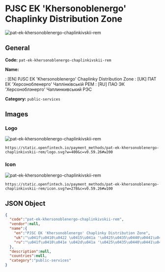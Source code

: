 
# PJSC EK 'Khersonoblenergo' Chaplinky Distribution Zone 
![pat-ek-khersonoblenergo-chaplinkivskii-rem](https://static.openfintech.io/payment_methods/pat-ek-khersonoblenergo-chaplinkivskii-rem/logo.svg?w=400&c=v0.59.26#w200)  

## General 
**Code:** `pat-ek-khersonoblenergo-chaplinkivskii-rem` 
 
**Name:** 
 
:	[EN] PJSC EK 'Khersonoblenergo' Chaplinky Distribution Zone 
:	[UK] ПАТ ЕК 'Херсонобленерго' Чаплінківській РЕМ 
:	[RU] ПАО ЭК 'Херсоноблэнерго' Чаплинкивський РЭС 
 
**Category:** `public-services` 
 

## Images 

### Logo 
![pat-ek-khersonoblenergo-chaplinkivskii-rem](https://static.openfintech.io/payment_methods/pat-ek-khersonoblenergo-chaplinkivskii-rem/logo.svg?w=400&c=v0.59.26#w200)  

```
https://static.openfintech.io/payment_methods/pat-ek-khersonoblenergo-chaplinkivskii-rem/logo.svg?w=400&c=v0.59.26#w200
```  

### Icon 
![pat-ek-khersonoblenergo-chaplinkivskii-rem](https://static.openfintech.io/payment_methods/pat-ek-khersonoblenergo-chaplinkivskii-rem/icon.svg?w=278&c=v0.59.26#w100)  

```
https://static.openfintech.io/payment_methods/pat-ek-khersonoblenergo-chaplinkivskii-rem/icon.svg?w=278&c=v0.59.26#w100
```  

## JSON Object 

```json
{
  "code":"pat-ek-khersonoblenergo-chaplinkivskii-rem",
  "vendor":null,
  "name":{
    "en":"PJSC EK 'Khersonoblenergo' Chaplinky Distribution Zone",
    "uk":"\u041f\u0410\u0422 \u0415\u041a '\u0425\u0435\u0440\u0441\u043e\u043d\u043e\u0431\u043b\u0435\u043d\u0435\u0440\u0433\u043e' \u0427\u0430\u043f\u043b\u0456\u043d\u043a\u0456\u0432\u0441\u044c\u043a\u0456\u0439 \u0420\u0415\u041c",
    "ru":"\u041f\u0410\u041e \u042d\u041a '\u0425\u0435\u0440\u0441\u043e\u043d\u043e\u0431\u043b\u044d\u043d\u0435\u0440\u0433\u043e' \u0427\u0430\u043f\u043b\u0438\u043d\u043a\u0438\u0432\u0441\u044c\u043a\u0438\u0439 \u0420\u042d\u0421"
  },
  "description":null,
  "countries":null,
  "category":"public-services"
}
```  
